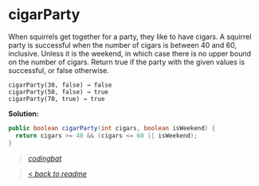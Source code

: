 # cigarParty

When squirrels get together for a party, they like to have cigars. A squirrel party is successful when the number of cigars is between 40 and 60, inclusive. Unless it is the weekend, in which case there is no upper bound on the number of cigars. Return true if the party with the given values is successful, or false otherwise.

```
cigarParty(30, false) → false
cigarParty(50, false) → true
cigarParty(70, true) → true
```

**Solution:**

```java
public boolean cigarParty(int cigars, boolean isWeekend) {
  return cigars >= 40 && (cigars <= 60 || isWeekend);
}
```

> _[codingbat](http://codingbat.com/prob/p159531)_

> [< _back to readme_](FINDREPLACEREADME)
